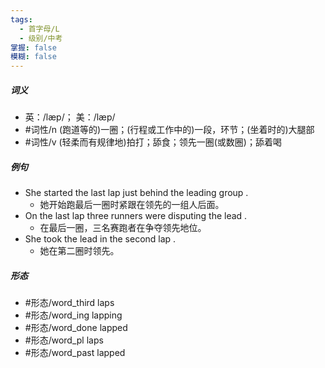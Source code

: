 ```yaml
---
tags:
  - 首字母/L
  - 级别/中考
掌握: false
模糊: false
---
```

##### 词义
- 英：/læp/； 美：/læp/
- #词性/n  (跑道等的)一圈；(行程或工作中的)一段，环节；(坐着时的)大腿部
- #词性/v  (轻柔而有规律地)拍打；舔食；领先一圈(或数圈)；舔着喝
##### 例句
- She started the last lap just behind the leading group .
	- 她开始跑最后一圈时紧跟在领先的一组人后面。
- On the last lap three runners were disputing the lead .
	- 在最后一圈，三名赛跑者在争夺领先地位。
- She took the lead in the second lap .
	- 她在第二圈时领先。
##### 形态
- #形态/word_third laps
- #形态/word_ing lapping
- #形态/word_done lapped
- #形态/word_pl laps
- #形态/word_past lapped
